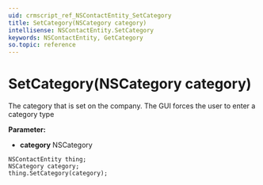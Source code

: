 ```yaml
---
uid: crmscript_ref_NSContactEntity_SetCategory
title: SetCategory(NSCategory category)
intellisense: NSContactEntity.SetCategory
keywords: NSContactEntity, GetCategory
so.topic: reference
---
```


# SetCategory(NSCategory category)

The category that is set on the company. The GUI forces the user to enter a category type

**Parameter:** 
* **category** NSCategory

```crmscript
NSContactEntity thing;
NSCategory category;
thing.SetCategory(category);
```

